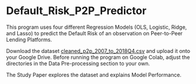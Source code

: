 # Default_Risk_P2P_Predictor
This program uses four different Regression Models (OLS, Logistic, Ridge, and Lasso) to predict the Default Risk of an observation on Peer-to-Peer Lending Platforms.

Download the dataset [cleaned_p2p_2007_to_2018Q4.csv](https://drive.google.com/file/d/1qGFL0Xn9XSvOZPzZEKqAi_IzGanFIogF/view?usp=sharing) and upload it onto your Google Drive. Before running the program on Google Colab, adjust the directories in the Data Pre-processing section to your own.

The Study Paper explores the dataset and explains Model Performance.
